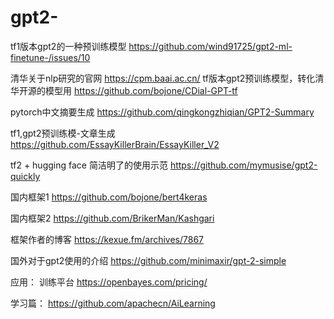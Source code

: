 # gpt2-

tf1版本gpt2的一种预训练模型
https://github.com/wind91725/gpt2-ml-finetune-/issues/10


清华关于nlp研究的官网
https://cpm.baai.ac.cn/
tf版本gpt2预训练模型，转化清华开源的模型用
https://github.com/bojone/CDial-GPT-tf

pytorch中文摘要生成
https://github.com/qingkongzhiqian/GPT2-Summary

tf1,gpt2预训练模-文章生成
https://github.com/EssayKillerBrain/EssayKiller_V2

tf2 + hugging face 简洁明了的使用示范
https://github.com/mymusise/gpt2-quickly

国内框架1
https://github.com/bojone/bert4keras


国内框架2
https://github.com/BrikerMan/Kashgari

框架作者的博客
https://kexue.fm/archives/7867

国外对于gpt2使用的介绍
https://github.com/minimaxir/gpt-2-simple


应用：
训练平台
https://openbayes.com/pricing/



学习篇：
https://github.com/apachecn/AiLearning


